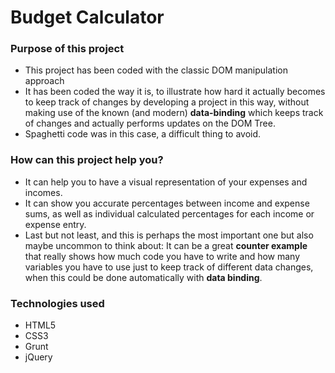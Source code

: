 # Budget Calculator

### Purpose of this project

  - This project has been coded with the classic DOM manipulation approach
  - It has been coded the way it is, to illustrate how hard it actually becomes to keep track of changes by developing a project in this way, without making use of the known (and modern) __data-binding__ which keeps track of changes and actually performs updates on the DOM Tree.
  - Spaghetti code was in this case, a difficult thing to avoid.
  
  ### How can this project help you?
- It can help you to have a visual representation of your expenses and incomes.
- It can show you accurate percentages between income and expense sums, as well as individual calculated percentages for each income or expense entry.
- Last but not least, and this is perhaps the most important one but also maybe uncommon to think about: It can be a great __counter example__ that really shows how much code you have to write and how many variables you have to use just to keep track of different data changes, when this could be done automatically with __data binding__.

### Technologies used
- HTML5 
- CSS3
- Grunt 
- jQuery
